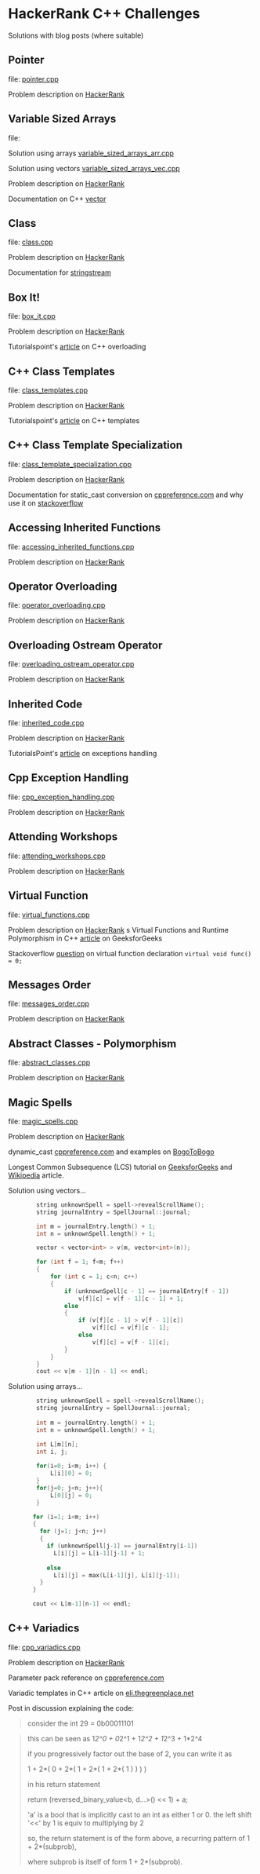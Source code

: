 # HackerRank C++ Challenges

Solutions with blog posts (where suitable)

## Pointer

file: [pointer.cpp](/pointer.cpp)

Problem description on [HackerRank](https://www.hackerrank.com/challenges/c-tutorial-pointer/problem "pointers@HR")

## Variable Sized Arrays

file: 

Solution using arrays [variable_sized_arrays_arr.cpp](/variable_sized_arrays_arr.cpp)

Solution using vectors [variable_sized_arrays_vec.cpp](/variable_sized_arrays_vec.cpp)

Problem description on [HackerRank](https://www.hackerrank.com/challenges/variable-sized-arrays/problem "pointers@HR") 

Documentation on C++ [vector](http://www.cplusplus.com/reference/vector/vector/ "vector@cplusplus.com")

## Class

file: [class.cpp](/class.cpp)

Problem description on [HackerRank](https://www.hackerrank.com/challenges/c-tutorial-class/problem "class@HR")

Documentation for [stringstream](http://www.cplusplus.com/reference/sstream/stringstream/ "ss@cplusplus.com")

## Box It!

file: [box_it.cpp](/box_it.cpp)

Problem description on [HackerRank](https://www.hackerrank.com/challenges/box-it/problem "boxit@HR")

Tutorialspoint's [article](https://www.tutorialspoint.com/cplusplus/cpp_overloading.htm) on C++ overloading

## C++ Class Templates

file: [class_templates.cpp](/class_templates.cpp)

Problem description on [HackerRank](https://www.hackerrank.com/challenges/c-class-templates/problem "classtemplates@HR")

Tutorialspoint's [article](https://www.tutorialspoint.com/cplusplus/cpp_templates.htm) on C++ templates 

## C++ Class Template Specialization

file: [class_template_specialization.cpp](/class_template_specialization.cpp)

Problem description on [HackerRank](https://www.hackerrank.com/challenges/cpp-class-template-specialization/problem "classtemplatespec@HR")

Documentation for static_cast conversion on [cppreference.com](https://en.cppreference.com/w/cpp/language/static_cast) and why use it on [stackoverflow](https://stackoverflow.com/questions/103512/why-use-static-castintx-instead-of-intx)

## Accessing Inherited Functions

file: [accessing_inherited_functions.cpp](/accessing_inherited_functions.cpp)

Problem description on [HackerRank](https://www.hackerrank.com/challenges/accessing-inherited-functions/problem "aif@HR")

## Operator Overloading

file: [operator_overloading.cpp](/operator_overloading.cpp)

Problem description on [HackerRank](https://www.hackerrank.com/challenges/operator-overloading/problem "op_overload@HR")

## Overloading Ostream Operator

file: [overloading_ostream_operator.cpp](/overloading_ostream_operator.cpp)

Problem description on [HackerRank](https://www.hackerrank.com/challenges/overloading-ostream-operator/problem "ooo@HR")

## Inherited Code

file: [inherited_code.cpp](/inherited_code.cpp)

Problem description on [HackerRank](https://www.hackerrank.com/challenges/inherited-code/problem "inherited_code@HR")

TutorialsPoint's [article](https://www.tutorialspoint.com/cplusplus/cpp_exceptions_handling.htm) on exceptions handling

## Cpp Exception Handling

file: [cpp_exception_handling.cpp](/cpp_exception_handling.cpp)

Problem description on [HackerRank](https://www.hackerrank.com/challenges/cpp-exception-handling/problem "exception_handling@HR")

## Attending Workshops

file: [attending_workshops.cpp](/attending_workshops.cpp)

Problem description on [HackerRank](https://www.hackerrank.com/challenges/attending-workshops/problem "attending_workshops@HR")

## Virtual Function

file: [virtual_functions.cpp](/virtual_functions.cpp)

Problem description on [HackerRank](https://www.hackerrank.com/challenges/virtual-functions/problem "virtual_functions@HR")
s
Virtual Functions and Runtime Polymorphism in C++ [article](https://www.geeksforgeeks.org/virtual-functions-and-runtime-polymorphism-in-c-set-1-introduction/) on GeeksforGeeks

Stackoverflow [question](https://stackoverflow.com/questions/2523203/c-header-file-and-function-declaration-ending-in-0) on virtual function declaration `virtual void func() = 0; ` 

## Messages Order

file: [messages_order.cpp](/messages_order.cpp)

Problem description on [HackerRank](https://www.hackerrank.com/challenges/messages-order/problem "messages_order@HR")

## Abstract Classes - Polymorphism

file: [abstract_classes.cpp](/abstract_classes.cpp)

Problem description on [HackerRank](https://www.hackerrank.com/challenges/abstract-classes-polymorphism/problem "abstract_classes@HR")

## Magic Spells

file: [magic_spells.cpp](/magic_spells.cpp)

Problem description on [HackerRank](https://www.hackerrank.com/challenges/magic-spells/problem "magic_spells@HR")

dynamic_cast [cppreference.com](https://en.cppreference.com/w/cpp/language/dynamic_cast) and examples on [BogoToBogo](https://www.bogotobogo.com/cplusplus/dynamic_cast.php)

Longest Common Subsequence (LCS) tutorial on [GeeksforGeeks](https://www.geeksforgeeks.org/longest-common-subsequence-dp-4/) and [Wikipedia](https://en.wikipedia.org/wiki/Longest_common_subsequence_problem) article.

Solution using vectors...
```c++
		string unknownSpell = spell->revealScrollName();
		string journalEntry = SpellJournal::journal;

		int m = journalEntry.length() + 1;
		int n = unknownSpell.length() + 1;

		vector < vector<int> > v(m, vector<int>(n));

		for (int f = 1; f<m; f++)
		{
			for (int c = 1; c<n; c++)
			{
				if (unknownSpell[c - 1] == journalEntry[f - 1])
					v[f][c] = v[f - 1][c - 1] + 1;
				else
				{
					if (v[f][c - 1] > v[f - 1][c])
						v[f][c] = v[f][c - 1];
					else
						v[f][c] = v[f - 1][c];
				}
			}
		}
		cout << v[m - 1][n - 1] << endl;
```
Solution using arrays...
```c++
        string unknownSpell = spell->revealScrollName();
        string journalEntry = SpellJournal::journal;
    
        int m = journalEntry.length() + 1;
        int n = unknownSpell.length() + 1;

        int L[m][n];
        int i, j; 
        
        for(i=0; i<m; i++) {
            L[i][0] = 0;
        }
        for(j=0; j<n; j++){
            L[0][j] = 0;
        }

       for (i=1; i<m; i++) 
       { 
         for (j=1; j<n; j++) 
         { 
           if (unknownSpell[j-1] == journalEntry[i-1]) 
             L[i][j] = L[i-1][j-1] + 1; 
       
           else 
             L[i][j] = max(L[i-1][j], L[i][j-1]); 
         } 
       } 

       cout << L[m-1][n-1] << endl;
```

## C++ Variadics

file: [cpp_variadics.cpp](/cpp_variadics.cpp)

Problem description on [HackerRank](https://www.hackerrank.com/challenges/cpp-variadics/problem "cpp_variadics@HR")

Parameter pack reference on [cppreference.com](https://en.cppreference.com/w/cpp/language/parameter_pack)

Variadic templates in C++ article on [eli.thegreenplace.net](https://eli.thegreenplace.net/2014/variadic-templates-in-c/)

Post in discussion explaining the code:
>consider the int 29 = 0b00011101

>this can be seen as 1*2^0 + 0*2^1 + 1*2^2 + 1*2^3 + 1*2^4
>
>if you progressively factor out the base of 2, you can write it as
>
>1 + 2*( 0 + 2*( 1 + 2*( 1 + 2*( 1 ) ) ) )
>
>in his return statement
>
>return (reversed_binary_value<b, d...>() << 1) + a;
>
>'a' is a bool that is implicitly cast to an int as either 1 or 0. the left shift '<<' by 1 is equiv to multiplying by 2
>
>so, the return statement is of the form above, a recurring pattern of 1 + 2*(subprob), 
>
>where subprob is itself of form 1 + 2*(subprob).